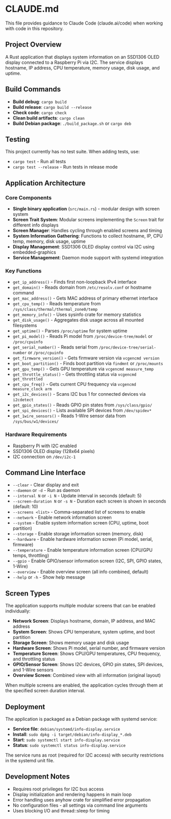 # CLAUDE.md

This file provides guidance to Claude Code (claude.ai/code) when working with code in this repository.

## Project Overview

A Rust application that displays system information on an SSD1306 OLED display connected to a Raspberry Pi via I2C. The service displays hostname, IP address, CPU temperature, memory usage, disk usage, and uptime.

## Build Commands

- **Build debug**: `cargo build`
- **Build release**: `cargo build --release`
- **Check code**: `cargo check`
- **Clean build artifacts**: `cargo clean`
- **Build Debian package**: `./build_package.sh` or `cargo deb`

## Testing

This project currently has no test suite. When adding tests, use:
- `cargo test` - Run all tests
- `cargo test --release` - Run tests in release mode

## Application Architecture

### Core Components

- **Single binary application** (`src/main.rs`) - modular design with screen system
- **Screen Trait System**: Modular screens implementing the `Screen` trait for different info displays
- **Screen Manager**: Handles cycling through enabled screens and timing
- **System Information Gathering**: Functions to collect hostname, IP, CPU temp, memory, disk usage, uptime
- **Display Management**: SSD1306 OLED display control via I2C using embedded-graphics
- **Service Management**: Daemon mode support with systemd integration

### Key Functions

- `get_ip_address()` - Finds first non-loopback IPv4 interface
- `get_domain()` - Reads domain from `/etc/resolv.conf` or hostname command
- `get_mac_address()` - Gets MAC address of primary ethernet interface  
- `get_cpu_temp()` - Reads temperature from `/sys/class/thermal/thermal_zone0/temp`
- `get_memory_info()` - Uses sysinfo crate for memory statistics
- `get_disk_usage()` - Aggregates disk usage across all mounted filesystems
- `get_uptime()` - Parses `/proc/uptime` for system uptime
- `get_pi_model()` - Reads Pi model from `/proc/device-tree/model` or `/proc/cpuinfo`
- `get_serial_number()` - Reads serial from `/proc/device-tree/serial-number` or `/proc/cpuinfo`
- `get_firmware_version()` - Gets firmware version via `vcgencmd version`
- `get_boot_partition()` - Finds boot partition via `findmnt` or `/proc/mounts`
- `get_gpu_temp()` - Gets GPU temperature via `vcgencmd measure_temp`
- `get_throttle_status()` - Gets throttling status via `vcgencmd get_throttled`
- `get_cpu_freq()` - Gets current CPU frequency via `vcgencmd measure_clock arm`
- `get_i2c_devices()` - Scans I2C bus 1 for connected devices via `i2cdetect`
- `get_gpio_states()` - Reads GPIO pin states from `/sys/class/gpio/`
- `get_spi_devices()` - Lists available SPI devices from `/dev/spidev*`
- `get_1wire_sensors()` - Reads 1-Wire sensor data from `/sys/bus/w1/devices/`

### Hardware Requirements

- Raspberry Pi with I2C enabled
- SSD1306 OLED display (128x64 pixels)
- I2C connection on `/dev/i2c-1`

## Command Line Interface

- `--clear` - Clear display and exit
- `--daemon` or `-d` - Run as daemon
- `--interval N` or `-i N` - Update interval in seconds (default: 5)
- `--screen-duration N` or `-s N` - Duration each screen is shown in seconds (default: 10)
- `--screens <list>` - Comma-separated list of screens to enable
- `--network` - Enable network information screen
- `--system` - Enable system information screen (CPU, uptime, boot partition)
- `--storage` - Enable storage information screen (memory, disk)
- `--hardware` - Enable hardware information screen (Pi model, serial, firmware)
- `--temperature` - Enable temperature information screen (CPU/GPU temps, throttling)
- `--gpio` - Enable GPIO/sensor information screen (I2C, SPI, GPIO states, 1-Wire)
- `--overview` - Enable overview screen (all info combined, default)
- `--help` or `-h` - Show help message

## Screen Types

The application supports multiple modular screens that can be enabled individually:

- **Network Screen**: Displays hostname, domain, IP address, and MAC address
- **System Screen**: Shows CPU temperature, system uptime, and boot partition
- **Storage Screen**: Shows memory usage and disk usage
- **Hardware Screen**: Shows Pi model, serial number, and firmware version
- **Temperature Screen**: Shows CPU/GPU temperatures, CPU frequency, and throttling status
- **GPIO/Sensor Screen**: Shows I2C devices, GPIO pin states, SPI devices, and 1-Wire sensors
- **Overview Screen**: Combined view with all information (original layout)

When multiple screens are enabled, the application cycles through them at the specified screen duration interval.

## Deployment

The application is packaged as a Debian package with systemd service:

- **Service file**: `debian/systemd/info-display.service`
- **Install**: `sudo dpkg -i target/debian/info-display_*.deb`
- **Start**: `sudo systemctl start info-display.service`
- **Status**: `sudo systemctl status info-display.service`

The service runs as root (required for I2C access) with security restrictions in the systemd unit file.

## Development Notes

- Requires root privileges for I2C bus access
- Display initialization and rendering happens in main loop
- Error handling uses anyhow crate for simplified error propagation
- No configuration files - all settings via command line arguments
- Uses blocking I/O and thread::sleep for timing